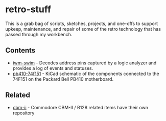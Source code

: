 # retro-stuff

This is a grab bag of scripts, sketches, projects, and one-offs to support
upkeep, maintenance, and repair of some of the retro technology that has passed
through my workbench.

## Contents

* [iwm-swim](iwm-swim/README.md) - Decodes address pins captured by a logic
  analyzer and provides a log of events and statuses.
* [pb410-74f151](pb410-74f151/README.md) - KiCad schematic of the components
  connected to the 74F151 on the Packard Bell PB410 motherboard.

## Related

* [cbm-ii](https://github.com/nmelnick/cbm-ii) - Commodore CBM-II / B128 related items have their own repository
